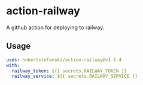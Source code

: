 # action-railway

A github action for deploying to railway.

## Usage

```yml
uses: hubertstefanski/action-railway@v1.1.4
with:
  railway_token: ${{ secrets.RAILWAY_TOKEN }}
  railway_service: ${{ secrets.RAILWAY_SERVICE }}
```
